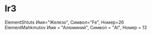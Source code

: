 # lr3
ElementShtuts Имя="Железо", Символ="Fe", Номер=26
ElementMahkmutov Имя = "Алюминий", Символ = "Al", Номер = 13
